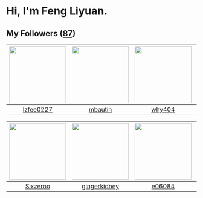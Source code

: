# Hi, I'm Feng Liyuan.

## My Followers ([87](https://github.com/SunRunAway?tab=followers))

| <img src="https://avatars1.githubusercontent.com/u/1984045?v=4" width="150" height="150" /> | <img src="https://avatars0.githubusercontent.com/u/552936?v=4" width="150" height="150" /> | <img src="https://avatars2.githubusercontent.com/u/35111?v=4" width="150" height="150" /> | <img src="https://avatars2.githubusercontent.com/u/1175567?v=4" width="150" height="150" /> |
| :-----------------------------------------------------------------------------------------: | :----------------------------------------------------------------------------------------: | :---------------------------------------------------------------------------------------: | :-----------------------------------------------------------------------------------------: |
|                          [lzfee0227](https://github.com/lzfee0227)                          |                            [mbautin](https://github.com/mbautin)                           |                            [why404](https://github.com/why404)                            |                              [xen0n](https://github.com/xen0n)                              |

| <img src="https://avatars2.githubusercontent.com/u/20949383?v=4" width="150" height="150" /> | <img src="https://avatars0.githubusercontent.com/u/29295553?v=4" width="150" height="150" /> | <img src="https://avatars0.githubusercontent.com/u/24450527?v=4" width="150" height="150" /> | <img src="https://avatars3.githubusercontent.com/u/14999922?v=4" width="150" height="150" /> |
| :------------------------------------------------------------------------------------------: | :------------------------------------------------------------------------------------------: | :------------------------------------------------------------------------------------------: | :------------------------------------------------------------------------------------------: |
|                            [Sixzeroo](https://github.com/Sixzeroo)                           |                        [gingerkidney](https://github.com/gingerkidney)                       |                              [e06084](https://github.com/e06084)                             |                         [chenlinholl](https://github.com/chenlinholl)                        |